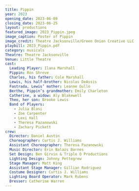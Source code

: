 ```yaml
---
title: Pippin
year: 2023
opening_date: 2023-06-09
closing_date: 2023-06-25
layout: productions
featured_image: 2023_Pippin.jpeg
image_caption: Poster of Pippin
image_credit: Theatre Jacksonville/Green Onion Creative LLC
playbill: 2023_Pippin.pdf
category: musicals
Theatre: Theatre Jacksonville
Venue: Little Theatre
cast:
  Leading Player: Ilana Marshall
  Pippin: Ron Shreve
  Charles, his father: Cole Marshall
  Lewis, his half-brother: Nicolas DeAssis
  Fastrada, Lewis’ mother: Leanne Gullo
  Berthe, Pippin’s grandmother: Emily Charleton
  Catherine, a widow: Aly Blakewell
  Theo, her son: Brooke Lewis
  Band of Players: 
    - Julia Blasi
    - Zoe Carpenter
    - Lexi Hall
    - Theresa Pazanowski
    - Zachary Pickett
crew:
  Director: Daniel Austin
  Choreographer: Curtis J. Williams
  Assistant Choreographer: Theresa Pazanowski
  Music Director: Erin Balazs Barnes
  Set Design: Ben Girvin & Triple O Productions
  Lighting Design: Johnny Pettegrew
  Stage Manager: Matt King
  Assistant Stage Manager: Gillian Rodriguez
  Costume Designer: Curtis J. Williams
  Lighting Board Operator: Mark Rubens
  Dresser: Catherine Warren
---
```



